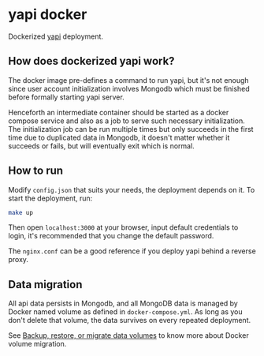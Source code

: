 # yapi docker

Dockerized [yapi](https://github.com/jinfeijie/yapi) deployment.

## How does dockerized yapi work?

The docker image pre-defines a command to run yapi, but it's not enough since user account initialization involves Mongodb which must be finished before formally starting yapi server.

Henceforth an intermediate container should be started as a docker compose service and also as a job to serve such necessary initialization. The initialization job can be run multiple times but only succeeds in the first time due to duplicated data in Mongodb, it doesn't matter whether it succeeds or fails, but will eventually exit which is normal.

## How to run

Modify `config.json` that suits your needs, the deployment depends on it. To start the deployment, run:

```bash
make up
```

Then open `localhost:3000` at your browser, input default credentials to login, it's recommended that you change the default password.

The `nginx.conf` can be a good reference if you deploy yapi behind a reverse proxy.

## Data migration

All api data persists in Mongodb, and all MongoDB data is managed by Docker named volume as defined in `docker-compose.yml`. As long as you don't delete that volume, the data survives on every repeated deployment.

See [Backup, restore, or migrate data volumes](https://docs.docker.com/storage/volumes/#backup-restore-or-migrate-data-volumes) to know more about Docker volume migration.
